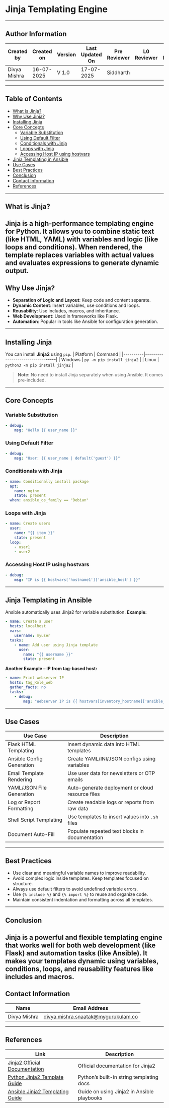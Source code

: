 # Jinja Templating Engine
---
## Author Information
| Created by    | Created on | Version | Last Updated On | Pre Reviewer | L0 Reviewer | L1 Reviewer | L2 Reviewer |
|---------------|-------------|---------|------------------|----------------|---------------|----------------|---------------|
| Divya Mishra  | 16-07-2025  | V 1.0   | 17-07-2025       | Siddharth     |               |                |               |
---
## Table of Contents
- [What is Jinja?](#what-is-jinja)
- [Why Use Jinja?](#why-use-jinja)
- [Installing Jinja](#installing-jinja)
- [Core Concepts](#core-concepts)
  - [Variable Substitution](#variable-substitution)
  - [Using Default Filter](#using-default-filter)
  - [Conditionals with Jinja](#conditionals-with-jinja)
  - [Loops with Jinja](#loops-with-jinja)
  - [Accessing Host IP using hostvars](#accessing-host-ip-using-hostvars)
- [Jinja Templating in Ansible](#jinja-templating-in-ansible)
- [Use Cases](#use-cases)
- [Best Practices](#best-practices)
- [Conclusion](#conclusion)
- [Contact Information](#contact-information)
- [References](#references)
---
## What is Jinja?
Jinja is a high-performance templating engine for Python. It allows you to combine static text (like HTML, YAML) with variables and logic (like loops and conditions). When rendered, the template replaces variables with actual values and evaluates expressions to generate dynamic output.
---
## Why Use Jinja?
- **Separation of Logic and Layout**: Keep code and content separate.
- **Dynamic Content**: Insert variables, use conditions and loops.
- **Reusability**: Use includes, macros, and inheritance.
- **Web Development**: Used in frameworks like Flask.
- **Automation**: Popular in tools like Ansible for configuration generation.
---
## Installing Jinja
You can install **Jinja2** using `pip`.
| Platform | Command                         |
|----------|----------------------------------|
| Windows  | `py -m pip install jinja2`      |
| Linux    | `python3 -m pip install jinja2` |
> **Note:** No need to install Jinja separately when using Ansible. It comes pre-included.
---
## Core Concepts
### Variable Substitution
```yaml
- debug:
    msg: "Hello {{ user_name }}"
````
### Using Default Filter
```yaml
- debug:
    msg: "User: {{ user_name | default('guest') }}"
```
### Conditionals with Jinja
```yaml
- name: Conditionally install package
  apt:
    name: nginx
    state: present
  when: ansible_os_family == "Debian"
```
### Loops with Jinja
```yaml
- name: Create users
  user:
    name: "{{ item }}"
    state: present
  loop:
    - user1
    - user2
```
### Accessing Host IP using hostvars
```yaml
- debug:
    msg: "IP is {{ hostvars['hostname1']['ansible_host'] }}"
```
---
## Jinja Templating in Ansible
Ansible automatically uses Jinja2 for variable substitution.
**Example:**
```yaml
- name: Create a user
  hosts: localhost
  vars:
    username: myuser
  tasks:
    - name: Add user using Jinja template
      user:
        name: "{{ username }}"
        state: present
```
**Another Example – IP from tag-based host:**
```yaml
- name: Print webserver IP
  hosts: tag_Role_web
  gather_facts: no
  tasks:
    - debug:
        msg: "Webserver IP is {{ hostvars[inventory_hostname]['ansible_host'] }}"
```
---
## Use Cases
| Use Case                  | Description                                      |
| ------------------------- | ------------------------------------------------ |
| Flask HTML Templating     | Insert dynamic data into HTML templates          |
| Ansible Config Generation | Create YAML/INI/JSON configs using variables     |
| Email Template Rendering  | Use user data for newsletters or OTP emails      |
| YAML/JSON File Generation | Auto-generate deployment or cloud resource files |
| Log or Report Formatting  | Create readable logs or reports from raw data    |
| Shell Script Templating   | Use templates to insert values into `.sh` files  |
| Document Auto-Fill        | Populate repeated text blocks in documentation   |
---
## Best Practices
* Use clear and meaningful variable names to improve readability.
* Avoid complex logic inside templates. Keep templates focused on structure.
* Always use default filters to avoid undefined variable errors.
* Use `{% include %}` and `{% import %}` to reuse and organize code.
* Maintain consistent indentation and formatting across all templates.
---
## Conclusion
Jinja is a powerful and flexible templating engine that works well for both web development (like Flask) and automation tasks (like Ansible). It makes your templates dynamic using variables, conditions, loops, and reusability features like includes and macros.
---
## Contact Information
| **Name**     | **Email Address**                                                                 |
| ------------ | --------------------------------------------------------------------------------- |
| Divya Mishra | [divya.mishra.snaatak@mygurukulam.co](mailto:divya.mishra.snaatak@mygurukulam.co) |
---
## References
| **Link**                                                                                                        | **Description**                            |
| --------------------------------------------------------------------------------------------------------------- | ------------------------------------------ |
| [Jinja2 Official Documentation](https://jinja.palletsprojects.com/en/3.1.x/)                                    | Official documentation for Jinja2          |
| [Python Jinja2 Template Guide](https://docs.python.org/3/library/string.html#string.Template)                   | Python’s built-in string templating docs   |
| [Ansible Jinja2 Templating Guide](https://docs.ansible.com/ansible/latest/user_guide/playbooks_templating.html) | Guide on using Jinja2 in Ansible playbooks |
